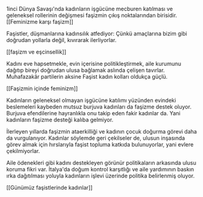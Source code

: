 1inci Dünya Savaşı'nda kadınların işgücüne mecburen katılması ve geleneksel rollerinin değişmesi faşizmin çıkış noktalarından birisidir.[[Feminizme karşı faşizm]]

Faşistler, düşmanlarına kadınsılık atfediyor: Çünkü amaçlarına bizim gibi doğrudan yollarla değil, kıvırarak ilerliyorlar.

[[faşizm ve eşcinsellik]]

Kadını eve hapsetmekle, evin içerisine politikleştirmek, aile kurumunu dağıtıp bireyi doğrudan ulusa bağlamak aslında çelişen tavırlar. Muhafazakâr partilerin aksine Faşist kadın kolları oldukça güçlü.

[[Faşizmin içinde feminizm]]

Kadınların geleneksel olmayan işgücüne katılımı yüzünden evindeki beslemeleri kaybeden mutsuz burjuva kadınları da faşizme destek oluyor. Burjuva efendilerine hayranlıkla onu takip eden fakir kadınlar da. Yani kadınların faşizme desteği kalıba gelmiyor.

İlerleyen yıllarda faşizmin ataerkilliği ve kadının çocuk doğurma görevi daha da vurgulanıyor. Kadınlar söylemde geri çekilseler de, ulusun inşasında görev almak için hırslarıyla faşist topluma katkıda bulunuyorlar, yani evlere çekilmiyorlar.

Aile ödenekleri gibi kadını destekleyen görünür politikaların arkasında ulusu koruma fikri var. İtalya'da doğum kontrol karşıtlığı ve aile yardımının baskın ırka dağıtılması yoluyla kadınların işlevi üzerinde politika belirlenmiş oluyor.

[[Günümüz faşistlerinde kadınlar]]